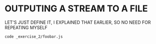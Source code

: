 # OUTPUTING A STREAM TO A FILE

LET'S JUST DEFINE IT, I EXPLAINED THAT EARLIER, SO NO NEED FOR REPEATING MYSELF

```
code _exercise_2/foobar.js
```

```js

```